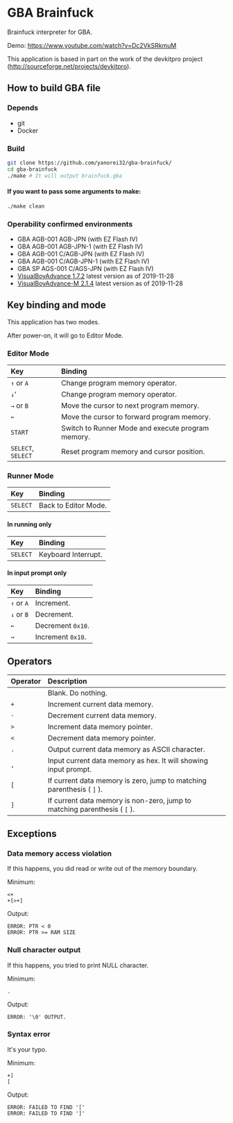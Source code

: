 # GBA Brainfuck
Brainfuck interpreter for GBA.

Demo: https://www.youtube.com/watch?v=Dc2VkSRkmuM

This application is based in part on the work of the devkitpro project (http://sourceforge.net/projects/devkitpro).

## How to build GBA file

### Depends
* git
* Docker

### Build
```bash
git clone https://github.com/yanorei32/gba-brainfuck/
cd gba-brainfuck
./make # It will output brainfuck.gba
```

#### If you want to pass some arguments to make:

```bash
./make clean
```

### Operability confirmed environments

* GBA AGB-001 AGB-JPN (with EZ Flash IV)
* GBA AGB-001 AGB-JPN-1 (with EZ Flash IV)
* GBA AGB-001 C/AGB-JPN (with EZ Flash IV)
* GBA AGB-001 C/AGB-JPN-1 (with EZ Flash IV)
* GBA SP AGS-001 C/AGS-JPN (with EZ Flash IV)
* [VisualBoyAdvance 1.7.2](https://ja.osdn.net/projects/sfnet_vba/) latest version as of 2019-11-28
* [VisualBoyAdvance-M 2.1.4](https://github.com/visualboyadvance-m/visualboyadvance-m) latest version as of 2019-11-28

## Key binding and mode

This application has two modes.

After power-on, it will go to Editor Mode.

### Editor Mode

| Key                | Binding                                           |
|:-------------------|:--------------------------------------------------|
| `↑` or `A`         | Change program memory operator.                   |
| `↓`'               | Change program memory operator.                   |
| `→` or `B`         | Move the cursor to next program memory.           |
| `←`                | Move the cursor to forward program memory.        |
| `START`            | Switch to Runner Mode and execute program memory. |
| `SELECT`, `SELECT` | Reset program memory and cursor position.         |

### Runner Mode

| Key      | Binding              |
|:---------|:---------------------|
| `SELECT` | Back to Editor Mode. |

#### In running only

| Key      | Binding             |
|:---------|:--------------------|
| `SELECT` | Keyboard Interrupt. |

#### In input prompt only

| Key        | Binding           |
|:-----------|:------------------|
| `↑` or `A` | Increment.        |
| `↓` or `B` | Decrement.        |
| `←`        | Decrement `0x10`. |
| `→`        | Increment `0x10`. |

## Operators

| Operator | Description                                                               |
|:---------|:--------------------------------------------------------------------------|
| ` `      | Blank. Do nothing.                                                        |
| `+`      | Increment current data memory.                                            |
| `-`      | Decrement current data memory.                                            |
| `>`      | Increment data memory pointer.                                            |
| `<`      | Decrement data memory pointer.                                            |
| `.`      | Output current data memory as ASCII character.                            |
| `,`      | Input current data memory as hex. It will showing input prompt.           |
| `[`      | If current data memory is zero, jump to matching parenthesis ( `]` ).     |
| `]`      | If current data memory is non-zero, jump to matching parenthesis ( `[` ). |

## Exceptions

### Data memory access violation
If this happens, you did read or write out of the memory boundary.

Minimum:
```
<+
+[>+]
```

Output:
```
ERROR: PTR < 0
ERROR: PTR >= RAM SIZE
```

### Null character output
If this happens, you tried to print NULL character.

Minimum:
```
.
```

Output:
```
ERROR: '\0' OUTPUT.
```

### Syntax error
It's your typo.

Minimum:
```
+]
[
```

Output:
```
ERROR: FAILED TO FIND '['
ERROR: FAILED TO FIND ']'
```

